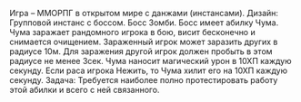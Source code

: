 Игра – ММОРПГ в открытом мире с данжами (инстансами). Дизайн: Групповой инстанс с боссом. Босс Зомби. Босс имеет абилку Чума. Чума заражает рандомного игрока в бою, висит бесконечно и снимается очищением. Зараженный игрок может заразить других в радиусе 10м. Для заражения другой игрок должен пробыть в этом радиусе не менее 3сек. Чума наносит магический урон в 10ХП каждую секунду. Если раса игрока Нежить, то Чума хилит его на 10ХП каждую секунду. Задача: Требуется наиболее полно протестировать работу этой абилки и всего с ней связанного.

